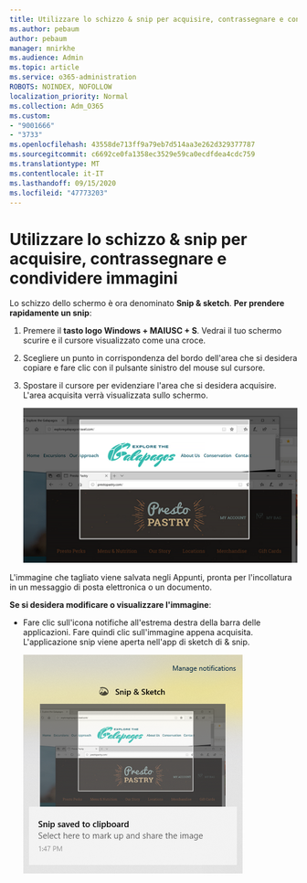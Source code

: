 ```yaml
---
title: Utilizzare lo schizzo & snip per acquisire, contrassegnare e condividere immagini
ms.author: pebaum
author: pebaum
manager: mnirkhe
ms.audience: Admin
ms.topic: article
ms.service: o365-administration
ROBOTS: NOINDEX, NOFOLLOW
localization_priority: Normal
ms.collection: Adm_O365
ms.custom:
- "9001666"
- "3733"
ms.openlocfilehash: 43558de713ff9a79eb7d514aa3e262d329377787
ms.sourcegitcommit: c6692ce0fa1358ec3529e59ca0ecdfdea4cdc759
ms.translationtype: MT
ms.contentlocale: it-IT
ms.lasthandoff: 09/15/2020
ms.locfileid: "47773203"
---
```

# <a name="use-snip--sketch-to-capture-mark-up-and-share-images"></a>Utilizzare lo schizzo & snip per acquisire, contrassegnare e condividere immagini

Lo schizzo dello schermo è ora denominato **Snip & sketch**. **Per prendere rapidamente un snip**:

1. Premere il **tasto logo Windows + MAIUSC + S**. Vedrai il tuo schermo scurire e il cursore visualizzato come una croce. 

2. Scegliere un punto in corrispondenza del bordo dell'area che si desidera copiare e fare clic con il pulsante sinistro del mouse sul cursore. 

3. Spostare il cursore per evidenziare l'area che si desidera acquisire. L'area acquisita verrà visualizzata sullo schermo.

   ![immagine della selezione evidenziata](media/snipone.png)

L'immagine che tagliato viene salvata negli Appunti, pronta per l'incollatura in un messaggio di posta elettronica o un documento. 

**Se si desidera modificare o visualizzare l'immagine**: 

- Fare clic sull'icona notifiche all'estrema destra della barra delle applicazioni. Fare quindi clic sull'immagine appena acquisita. L'applicazione snip viene aperta nell'app di sketch di & snip.

   ![immagine della visualizzazione dell'immagine nell'app di cattura](media/sniptwo.png)
